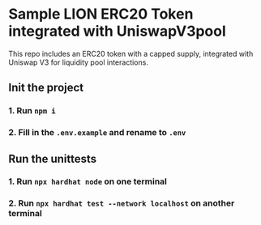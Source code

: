 # Sample LION ERC20 Token integrated with UniswapV3pool

This repo includes an ERC20 token with a capped supply, integrated with Uniswap V3 for liquidity pool interactions.

## Init the project

### 1. Run `npm i`

### 2. Fill in the `.env.example` and rename to `.env`

## Run the unittests

### 1. Run `npx hardhat node` on one terminal

### 2. Run `npx hardhat test --network localhost` on another terminal

